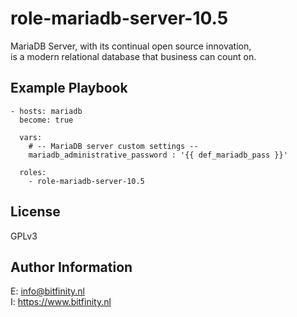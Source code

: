 # role-mariadb-server-10.5
MariaDB Server, with its continual open source innovation,  
is a modern relational database that business can count on.


Example Playbook
----------------

    - hosts: mariadb
      become: true

      vars:
        # -- MariaDB server custom settings --
        mariadb_administrative_password : '{{ def_mariadb_pass }}'

      roles:
        - role-mariadb-server-10.5

License
-------

GPLv3

Author Information
------------------

E: info@bitfinity.nl  
I: https://www.bitfinity.nl
